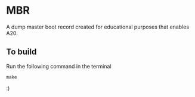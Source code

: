 MBR
===

A dump master boot record created for educational purposes that enables A20.

To build
--------
Run the following command in the terminal

    make

:)

